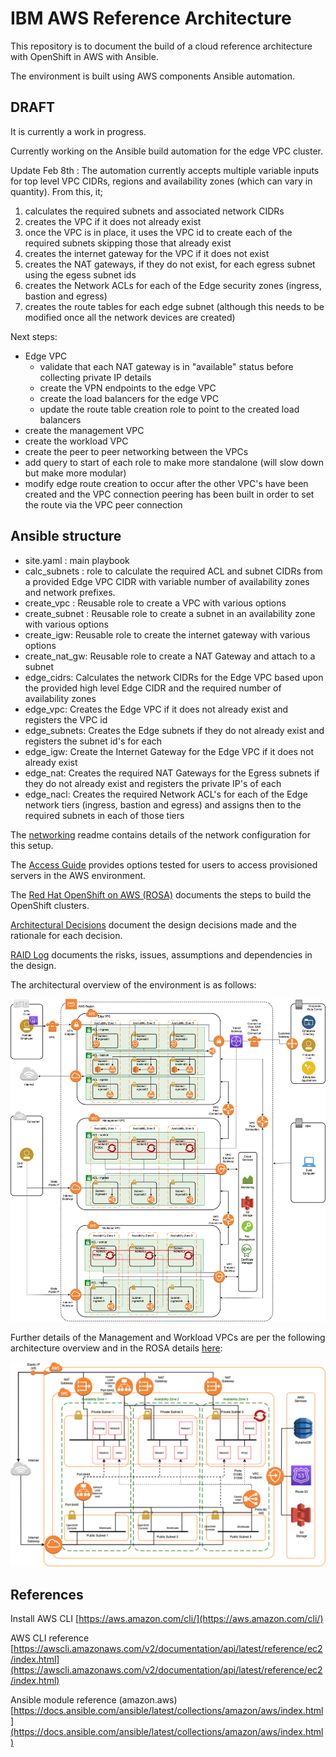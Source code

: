 # IBM AWS Reference Architecture
 This repository is to document the build of a cloud reference architecture with OpenShift in AWS with Ansible.

 The environment is built using AWS components Ansible automation.

 ## DRAFT
 It is currently a work in progress.

 Currently working on the Ansible build automation for the edge VPC cluster. 


 Update Feb 8th : The automation currently accepts multiple variable inputs for top level VPC CIDRs, regions and availability zones (which can vary in quantity). From this, it;
 1. calculates the required subnets and associated network CIDRs
 1. creates the VPC if it does not already exist 
 1. once the VPC is in place, it uses the VPC id to create each of the required subnets skipping those that already exist
 1. creates the internet gateway for the VPC if it does not exist
 1. creates the NAT gateways, if they do not exist, for each egress subnet using the egess subnet ids
 1. creates the Network ACLs for each of the Edge security zones (ingress, bastion and egress)
 1. creates the route tables for each edge subnet (although this needs to be modified once all the network devices are created)

 Next steps:
 - Edge VPC
    - validate that each NAT gateway is in "available" status before collecting private IP details
    - create the VPN endpoints to the edge VPC
    - create the load balancers for the edge VPC
    - update the route table creation role to point to the created load balancers
 - create the management VPC
 - create the workload VPC
 - create the peer to peer networking between the VPCs
 - add query to start of each role to make more standalone (will slow down but make more modular)
 - modify edge route creation to occur after the other VPC's have been created and the VPC connection peering has been built in order to set the route via the VPC peer connection


 ## Ansible structure
 - site.yaml : main playbook
 - calc_subnets : role to calculate the required ACL and subnet CIDRs from a provided Edge VPC CIDR with variable number of availability zones and network prefixes.
 - create_vpc : Reusable role to create a VPC with various options
 - create_subnet : Reusable role to create a subnet in an availability zone with various options
 - create_igw: Reusable role to create the internet gateway with various options
 - create_nat_gw: Reusable role to create a NAT Gateway and attach to a subnet
 - edge_cidrs: Calculates the network CIDRs for the Edge VPC based upon the provided high level Edge CIDR and the required number of availability zones
 - edge_vpc: Creates the Edge VPC if it does not already exist and registers the VPC id
 - edge_subnets: Creates the Edge subnets if they do not already exist and registers the subnet id's for each
 - edge_igw: Create the Internet Gateway for the Edge VPC if it does not already exist
 - edge_nat: Creates the required NAT Gateways for the Egress subnets if they do not already exist and registers the private IP's of each
 - edge_nacl: Creates the required Network ACL's for each of the Edge network tiers (ingress, bastion and egress) and assigns then to the required subnets in each of those tiers

 The [networking](networking.md) readme contains details of the network configuration for this setup.

 The [Access Guide](access-options.md) provides options tested for users to access provisioned servers in the AWS environment.

 The [Red Hat OpenShift on AWS (ROSA)](ROSA-cluster.md) documents the steps to build the OpenShift clusters. 

 [Architectural Decisions](ADs.md) document the design decisions made and the rationale for each decision.

 [RAID Log](RAID_Log.md) documents the risks, issues, assumptions and dependencies in the design.

 The architectural overview of the environment is as follows:

![Architecture Overview](./static/arch-overview.png)

Further details of the Management and Workload VPCs are per the following architecture overview and in the ROSA details [here](./ROSA-cluster.md#Multiple_AZ_cluster_configuration):

![ROSA Multi AZ Overview](./static/multi-az-rosa.png)

## References

Install AWS CLI [https://aws.amazon.com/cli/](https://aws.amazon.com/cli/)

AWS CLI reference [https://awscli.amazonaws.com/v2/documentation/api/latest/reference/ec2/index.html](https://awscli.amazonaws.com/v2/documentation/api/latest/reference/ec2/index.html)

Ansible module reference (amazon.aws) [https://docs.ansible.com/ansible/latest/collections/amazon/aws/index.html](https://docs.ansible.com/ansible/latest/collections/amazon/aws/index.html)
